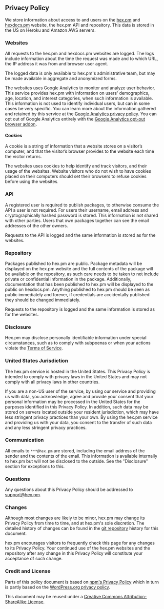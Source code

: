 ## Privacy Policy

We store information about access to and users on the [hex.pm](https://hex.pm) and [hexdocs.pm](https://hexdocs.pm) website, the hex.pm API and repository. This data is stored in the US on Heroku and Amazon AWS servers.

### Websites

All requests to the hex.pm and hexdocs.pm websites are logged. The logs include information about the time the request was made and to which URL, the IP address it was from and browser user agent.

The logged data is only available to hex.pm's administrative team, but may be made available in aggregate and anonymized forms.

The websites uses Google Analytics to monitor and analyze user behavior. This service provides hex.pm with information on users' demographics, age, location, and interest categories, when such information is available. This information is not used to identify individual users, but can in some cases be very specific. You can learn more about the information gathered and retained by this service at the [Google Analytics privacy policy](https://support.google.com/analytics/answer/2700409?hl=en&utm_id=ad). You can opt out of Google Analytics entirely with the [Google Analytics opt-out browser addon](https://support.google.com/analytics/answer/181881?hl=en&ref_topic=2919631).

#### Cookies

A cookie is a string of information that a website stores on a visitor’s computer, and that the visitor’s browser provides to the website each time the visitor returns.

The websites uses cookies to help identify and track visitors, and their usage of the websites. Website visitors who do not wish to have cookies placed on their computers should set their browsers to refuse cookies before using the websites.

### API

A registered user is required to publish packages, to otherwise consume the API a user is not required. For users their username, email address and cryptographically hashed password is stored. This information is not shared with other parties. Users that own packages together can see the email addresses of the other owners.

Requests to the API is logged and the same information is stored as for the websites.

### Repository

Packages published to hex.pm are public. Package metadata will be displayed on the hex.pm website and the full contents of the package will be available on the repository, as such care needs to be taken to not include private or confidential information in the package. Additionally, documentation that has been published to hex.pm will be displayed to the public on hexdocs.pm. Anything published to hex.pm should be seen as public immediately and forever, if credentials are accidentally published they should be changed immediately.

Requests to the repository is logged and the same information is stored as for the websites.

### Disclosure

Hex.pm may disclose personally identifiable information under special circumstances, such as to comply with subpoenas or when your actions violate the [Terms of Service](termsofservice).

### United States Jurisdiction

The hex.pm service is hosted in the United States. This Privacy Policy is intended to comply with privacy laws in the United States and may not comply with all privacy laws in other countries.

If you are a non-US user of the service, by using our service and providing us with data, you acknowledge, agree and provide your consent that your personal information may be processed in the United States for the purposes identified in this Privacy Policy. In addition, such data may be stored on servers located outside your resident jurisdiction, which may have less stringent privacy practices than your own. By using the hex.pm service and providing us with your data, you consent to the transfer of such data and any less stringent privacy practices.

### Communication

All emails to `***@hex.pm` are stored, including the email address of the sender and the contents of the email. This information is available internally to hex.pm but will not be disclosed to the outside. See the "Disclosure" section for exceptions to this.

### Questions

Any questions about this Privacy Policy should be addressed to [support@hex.pm](mailto:support.hex.pm).

### Changes

Although most changes are likely to be minor, hex.pm may change its Privacy Policy from time to time, and at hex.pm's sole discretion. The detailed history of changes can be found in the [git repository](https://github.com/hexpm/hex_web/commits/master/lib/hex_web/web/templates/policies/privacy.html.md) history for this document.

hex.pm encourages visitors to frequently check this page for any changes to its Privacy Policy. Your continued use of the hex.pm websites and the repository after any change in this Privacy Policy will constitute your acceptance of such change.

### Credit and License

Parts of this policy document is based on [npm's Privacy Policy](https://www.npmjs.com/policies/privacy) which in turn is partly based on the [WordPress.org privacy policy](https://wordpress.org/about/privacy).

This document may be reused under a [Creative Commons Attribution-ShareAlike License](http://creativecommons.org/licenses/by-sa/4.0).
